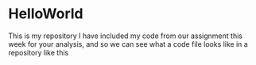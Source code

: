 # HelloWorld
This is my repository
I have included my code from our assignment this week for your analysis, and so we can see what a code file looks like in a repository like this
